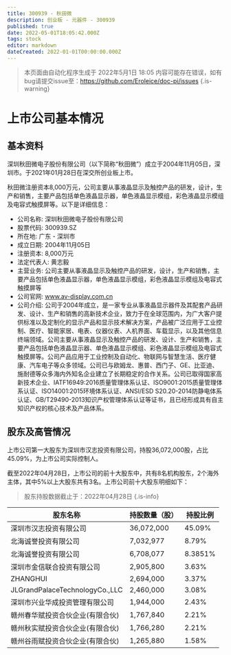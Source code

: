 ```yaml
---
title: 300939 - 秋田微
description: 创业板 - 元器件 - 300939
published: true
date: 2022-05-01T18:05:42.000Z
tags: stock
editor: markdown
dateCreated: 2022-01-01T00:00:00.000Z
---
```


> 本页面由自动化程序生成于 2022年5月1日 18:05
> 内容可能存在错误，如有bug请提交issue至：https://github.com/Eroleice/doc-pi/issues
{.is-warning}

# 上市公司基本情况

## 基本资料

深圳秋田微电子股份有限公司（以下简称“秋田微”）成立于2004年11月05日，深圳市。于2021年01月28日在深交所创业板上市。

秋田微注册资本8,000万元，公司主要从事液晶显示及触控产品的研发，设计，生产和销售，主要产品包括单色液晶显示器，单色液晶显示模组，彩色液晶显示模组及电容式触摸屏等。以下是详细信息：

- 公司名称: 深圳秋田微电子股份有限公司
- 股票代码: 300939.SZ
- 所在地: 广东 - 深圳市
- 成立日期: 2004年11月05日
- 注册资本: 8,000万元
- 法定代表人: 黄志毅
- 主营业务: 公司主要从事液晶显示及触控产品的研发，设计，生产和销售，主要产品包括单色液晶显示器，单色液晶显示模组，彩色液晶显示模组及电容式触摸屏等
- 公司官网: www.av-display.com.cn
- 公司介绍: 公司于2004年成立，是一家专业从事液晶显示器件及其配套产品研发、设计、生产和销售的高新技术企业，致力于在全球范围内，为广大客户提供标准以及定制化的显示产品和显示技术解决方案，产品被广泛应用于工业控制、医疗、智能家居、电表、仪器仪表、人机界面、车载显示，以及其他信息终端领域。公司主要从事液晶显示及触控产品的研发、设计、生产和销售，主要产品包括单色液晶显示器、单色液晶显示模组、彩色液晶显示模组及电容式触摸屏等。公司产品应用于工业控制及自动化、物联网与智慧生活、医疗健康、汽车电子等众多领域。公司已与欧姆龙、惠普、西门子、GE、比亚迪、施耐德等众多海内外知名企业建立了长期稳定的合作关系。公司已取得国家高新技术企业、IATF16949:2016质量管理体系认证、ISO9001:2015质量管理体系认证、ISO14001:2015环境体系认证、ANSI/ESD S20.20-2014防静电体系认证、GB/T29490-2013知识产权管理体系认证等证书，且已经形成具有自主知识产权的核心技术及产品体系。


## 股东及高管情况

上市公司第一大股东为深圳市汉志投资有限公司，持股36,072,000股，占比45.09%，为上市公司实际控制人。

截至2022年04月28日，上市公司的前十大股东中，共有8名机构股东，2个海外主体，其中5%以上大股东共有3名。上市公司前十大股东明细如下：

> 股东持股数据截止于：2022年04月28日
{.is-info}

| 股东名称 | 持股数量（股） | 持股比例 |
| --- | --- | --- |
| 深圳市汉志投资有限公司 | 36,072,000 | 45.09% |
| 北海诚誉投资有限公司 | 7,032,977 | 8.79% |
| 北海诚誉投资有限公司 | 6,708,077 | 8.3851% |
| 深圳市金信联合投资有限公司 | 2,905,800 | 3.63% |
| ZHANGHUI | 2,694,000 | 3.37% |
| JLGrandPalaceTechnologyCo.,LLC | 2,460,000 | 3.08% |
| 深圳市兴业华成投资管理有限公司 | 1,944,000 | 2.43% |
| 赣州春华赋投资合伙企业(有限合伙) | 1,767,840 | 2.21% |
| 赣州秋实赋投资合伙企业(有限合伙) | 1,766,280 | 2.21% |
| 赣州谷雨赋投资合伙企业(有限合伙) | 1,265,880 | 1.58% |




